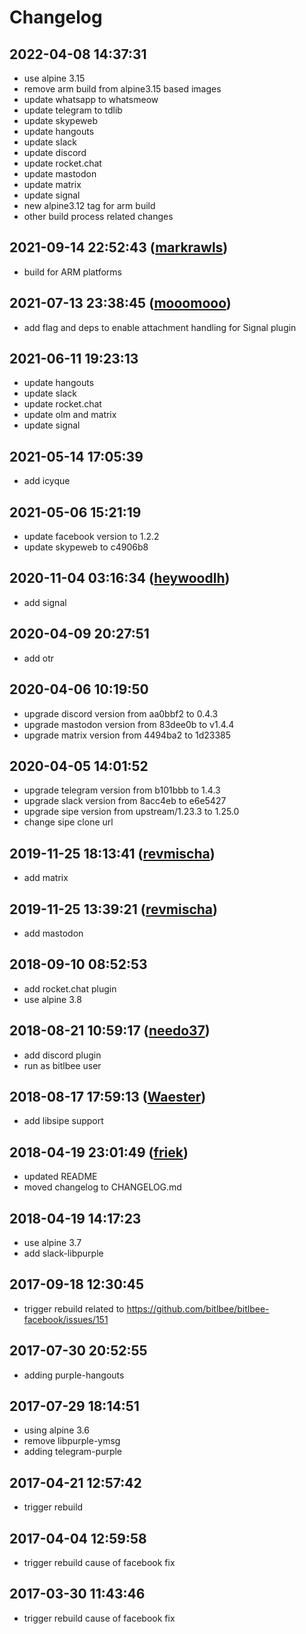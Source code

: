 # Changelog

## 2022-04-08 14:37:31
- use alpine 3.15
- remove arm build from alpine3.15 based images
- update whatsapp to whatsmeow
- update telegram to tdlib
- update skypeweb
- update hangouts
- update slack
- update discord
- update rocket.chat
- update mastodon
- update matrix
- update signal
- new alpine3.12 tag for arm build
- other build process related changes

## 2021-09-14 22:52:43 ([markrawls](https://github.com/markrawls))
- build for ARM platforms

## 2021-07-13 23:38:45 ([mooomooo](https://github.com/mooomooo))
- add flag and deps to enable attachment handling for Signal plugin

## 2021-06-11 19:23:13
- update hangouts
- update slack
- update rocket.chat
- update olm and matrix
- update signal

## 2021-05-14 17:05:39
- add icyque

## 2021-05-06 15:21:19
- update facebook version to 1.2.2
- update skypeweb to c4906b8

## 2020-11-04 03:16:34 ([heywoodlh](https://github.com/heywoodlh))
- add signal

## 2020-04-09 20:27:51
- add otr

## 2020-04-06 10:19:50
- upgrade discord version from aa0bbf2 to 0.4.3
- upgrade mastodon version from 83dee0b to v1.4.4
- upgrade matrix version from 4494ba2 to 1d23385

## 2020-04-05 14:01:52
- upgrade telegram version from b101bbb to 1.4.3
- upgrade slack version from 8acc4eb to e6e5427
- upgrade sipe version from upstream/1.23.3 to 1.25.0
- change sipe clone url

## 2019-11-25 18:13:41 ([revmischa](https://github.com/revmischa))
- add matrix

## 2019-11-25 13:39:21 ([revmischa](https://github.com/revmischa))
- add mastodon

## 2018-09-10 08:52:53
- add rocket.chat plugin
- use alpine 3.8

## 2018-08-21 10:59:17 ([needo37](https://github.com/needo37))
- add discord plugin
- run as bitlbee user

## 2018-08-17 17:59:13 ([Waester](https://github.com/Waester))
- add libsipe support

## 2018-04-19 23:01:49 ([friek](https://github.com/friek))
- updated README
- moved changelog to CHANGELOG.md

## 2018-04-19 14:17:23
- use alpine 3.7
- add slack-libpurple

## 2017-09-18 12:30:45
- trigger rebuild related to https://github.com/bitlbee/bitlbee-facebook/issues/151

## 2017-07-30 20:52:55
- adding purple-hangouts

## 2017-07-29 18:14:51
- using alpine 3.6
- remove libpurple-ymsg
- adding telegram-purple

## 2017-04-21 12:57:42
- trigger rebuild

## 2017-04-04 12:59:58
- trigger rebuild cause of facebook fix

## 2017-03-30 11:43:46
- trigger rebuild cause of facebook fix